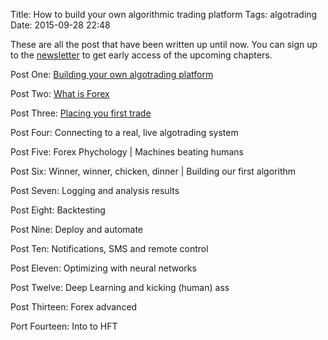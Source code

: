 Title: How to build your own algorithmic trading platform 
Tags: algotrading
Date: 2015-09-28 22:48

These are all the post that have been written up until now. You can sign up to the [newsletter](http://eepurl.com/bGbOnb) to get early access of the upcoming chapters.

Post One: [Building your own algotrading platform](how-to-build-your-own-algorithmic-trading-platform-part-one.html)

Post Two: [What is Forex](what-is-forex.html)

Post Three: [Placing you first trade](forex-brokers.html) 

Post Four: Connecting to a real, live algotrading system

Post Five: Forex Phychology | Machines beating humans

Post Six: Winner, winner, chicken, dinner | Building our first algorithm

Post Seven: Logging and analysis results

Post Eight: Backtesting

Post Nine: Deploy and automate

Post Ten: Notifications, SMS and remote control

Post Eleven: Optimizing with neural networks

Post Twelve: Deep Learning and kicking (human) ass

Post Thirteen: Forex advanced

Port Fourteen: Into to HFT



